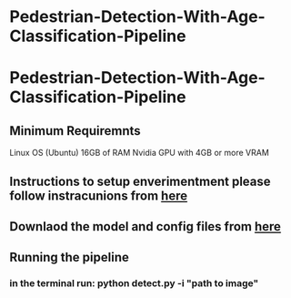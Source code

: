 # Pedestrian-Detection-With-Age-Classification-Pipeline



# Pedestrian-Detection-With-Age-Classification-Pipeline

## Minimum Requiremnts
Linux OS (Ubuntu)
16GB of RAM
Nvidia GPU with 4GB or more VRAM

## Instructions to setup enverimentment please follow instracunions from [here](https://github.com/hasanirtiza/PedesFormer-Transformer-Networks-For-Pedestrian-Detection)

## Downlaod the model and config files from [here](https://github.com/hasanirtiza/PedesFormer-Transformer-Networks-For-Pedestrian-Detection/tree/main/configs)

## Running the pipeline

### in the terminal run: python detect.py -i "path to image" 


